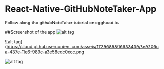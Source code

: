 # React-Native-GitHubNoteTaker-App
Follow along the githubNoteTaker tutorial on egghead.io.

##Screenshot of the app
![alt tag](https://cloud.githubusercontent.com/assets/17296898/16633438/3e7fa66a-437e-11e6-9ff7-638d16b53826.png)

![alt tag](https://cloud.githubusercontent.com/assets/17296898/16633439/3e9206ca-437e-11e6-989c-a3e58edc0dcc.png

![alt tag](https://cloud.githubusercontent.com/assets/17296898/16633437/3e6b364e-437e-11e6-9a9f-e5e241a194d0.png)

